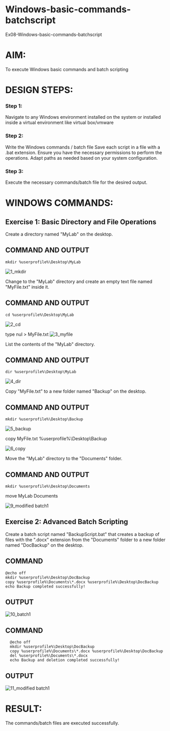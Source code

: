 # Windows-basic-commands-batchscript
Ex08-Windows-basic-commands-batchscript
# AIM:
To execute Windows basic commands and batch scripting

# DESIGN STEPS:

### Step 1:

Navigate to any Windows environment installed on the system or installed inside a virtual environment like virtual box/vmware 

### Step 2:

Write the Windows commands / batch file
Save each script in a file with a .bat extension.
Ensure you have the necessary permissions to perform the operations.
Adapt paths as needed based on your system configuration.
### Step 3:

Execute the necessary commands/batch file for the desired output. 




# WINDOWS COMMANDS:
## Exercise 1: Basic Directory and File Operations
Create a directory named "MyLab" on the desktop.


## COMMAND AND OUTPUT

```
mkdir %userprofile%\Desktop\MyLab
```
![1_mkdir](https://github.com/user-attachments/assets/b2c97dd3-0863-4481-8a62-027ad75b56f0)


Change to the "MyLab" directory and create an empty text file named "MyFile.txt" inside it.


## COMMAND AND OUTPUT

```
cd %userprofile%\Desktop\MyLab
```
![2_cd](https://github.com/user-attachments/assets/4749e48a-d6c2-465c-b66c-467b535e741c)


type nul > MyFile.txt
![3_myfile](https://github.com/user-attachments/assets/264f09a9-9ab1-4319-8ffb-087580360d88)


List the contents of the "MyLab" directory.


## COMMAND AND OUTPUT

```
dir %userprofile%\Desktop\MyLab
```
![4_dir](https://github.com/user-attachments/assets/8a095fc7-fb1e-4b82-9dff-46ed48ac79c9)

Copy "MyFile.txt" to a new folder named "Backup" on the desktop.

## COMMAND AND OUTPUT

```
mkdir %userprofile%\Desktop\Backup
```
![5_backup](https://github.com/user-attachments/assets/40881217-36a6-4c3b-9a98-084c1d4f06b7)

copy MyFile.txt %userprofile%\Desktop\Backup

![6_copy](https://github.com/user-attachments/assets/15c04a42-8b5e-4005-a4d6-eefff8a529c2)

Move the "MyLab" directory to the "Documents" folder.

## COMMAND AND OUTPUT

```
mkdir %userprofile%\Desktop\Documents
```
move MyLab Documents

![9_modified batch1](https://github.com/user-attachments/assets/6db49bc8-0724-45f1-a9f3-ff9ef8d5ffbf)

## Exercise 2: Advanced Batch Scripting
Create a batch script named "BackupScript.bat" that creates a backup of files with the ".docx" extension from the "Documents" folder to a new folder named "DocBackup" on the desktop.

## COMMAND

```
@echo off
mkdir %userprofile%\Desktop\DocBackup
copy %userprofile%\Documents\*.docx %userprofile%\Desktop\DocBackup
echo Backup completed successfully!
```

## OUTPUT

![10_batch1](https://github.com/user-attachments/assets/af5e3830-2b8c-465d-9ccb-b6c15b159502)

## COMMAND
```
  @echo off
  mkdir %userprofile%\Desktop\DocBackup
  copy %userprofile%\Documents\*.docx %userprofile%\Desktop\DocBackup
  del %userprofile%\Documents\*.docx
  echo Backup and deletion completed successfully!
```
## OUTPUT

![11_modified batch1](https://github.com/user-attachments/assets/db602c4e-116e-4c0c-84d3-9e750b2d6ebe)

# RESULT:
The commands/batch files are executed successfully.

